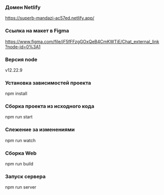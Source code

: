 ### Домен Netlify
https://superb-mandazi-ac57ed.netlify.app/

### Ссылка на макет в Figma
https://www.figma.com/file/jF5fFFzgGOxQeB4CmKWTiE/Chat_external_link?node-id=0%3A1

### Версия node
v12.22.9
### Установка зависимостей проекта
npm install
### Сборка проекта из исходного кода
npm run start

### Слежение за изменениями
npm run watch

### Сборка Web
npm run build

### Запуск сервера
npm run server
